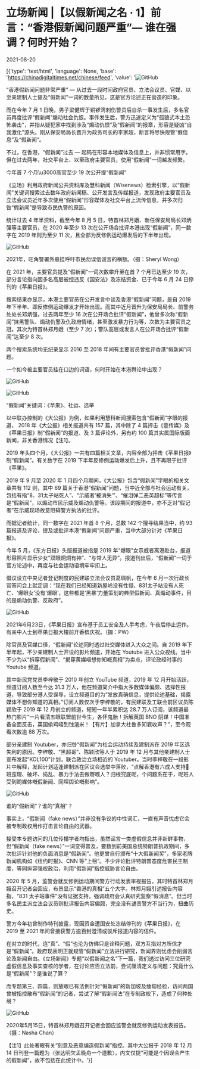 # 立场新闻 |【以假新闻之名 · 1】前言：“香港假新闻问题严重”— 谁在强调？何时开始？

2021-08-20

[{'type': 'text/html', 'language': None, 'base': 'https://chinadigitaltimes.net/chinese/feed', 'value': '![GitHub](https://assets.thestandnews.com/media/photos/20210815_copy-07_SmThw23.png)

“香港假新闻问题非常严重” — 从过去一段时间政府官员、立法会议员、官媒、以至亲建制人士提及“假新闻”一词的数量所见，这是官方论述正在营造的印象。

而在今年 7 月 1 日晚，男子梁健辉于铜锣湾刺伤警员后自杀一事发生后，多名官员再度批评“假新闻”煽动社会仇恨。事件发生后，警方迅速定义为“孤狼式本土恐怖袭击”，并指从疑犯家中找到涉及“煽动仇恨”及“假新闻”的报章，形容是疑凶“自我激化”源头。刚从保安局局长晋升为政务司长的李家超，断言将尽快规管“假信息”及“假新闻”。

不过，在香港，“假新闻”过去 — 起码在形容本地媒体及信息上，并非惯常用字。但在过去两年，社交平台上、以至政府主要官员，使用“假新闻”一词越发频繁。



今年首 7 个月\u3000高官至少 19 次公开提“假新闻”

《立场》利用政府新闻公共资料库及慧科新闻（Wisenews）检索引擎，以“假新闻”关键词搜索过去数年政府新闻稿、公开发言及传媒报道，发现政府主要官员及立法会议员近年多次使用“假新闻”形容媒体及社交平台上流传信息，并多次归咎“假新闻”是导致市民仇警的原因。

统计过去 4 年半资料，截至今年 8 月 5 日，特首林郑月娥、新任保安局局长邓炳强等主要官员，在 2020 年至少 13 次在公开场合批评本港出现“假新闻”，同一数字在 2019 年则为至少 11 次，且全部为反修例运动爆发后的下半年出现。

![GitHub](https://assets.thestandnews.com/media/photos/210228sheryl1_DJKLp0b.jpg)

2021年，旺角警署外悬挂呼吁市民勿误信谎言的横额。（摄：Sheryl Wong）

在 2021 年，主要官员提及“假新闻”一词次数攀升至在首 7 个月已达至少 19 次，部分言论指向因多名高层被控违反《国安法》及冻结资金、已于今年 6 月 24 日停刊的《苹果日报》。

搜索结果亦显示，本港主要官员在公开发言中谈及香港“假新闻”问题，是自 2019 年下半年、即反修例运动爆发才开始出现。而其中近月晋升为保安局局长、前警务处处长邓炳强，过去两年至少 16 次在公开场合批评“假新闻”，他曾多次称“假新闻”抹黑警队、煽动仇警及仇政府情绪，甚至激发暴力行为等，次数为主要官员之冠。其次为特首林郑月娥（至少 7 次）；警队高层或发言人在公开场合批评“假新闻”达至少 8 次。

两个搜索系统均无纪录显示 2016 至 2018 年间有主要官员曾批评香港“假新闻”问题。

一个如今被主要官员挂在口边的词语，何时开始在本港舆论中出现？

![GitHub](https://assets.thestandnews.com/media/photos/20210815_copy-04.png)

![GitHub](https://assets.thestandnews.com/media/photos/20210815_copy-02_529DR3j.png)

“假新闻”关键词：《苹果》、社运、选举

以中联办控制的《大公报》为例，如果利用慧科新闻搜索包含“假新闻”字眼的报道， 2018 年《大公报》相关报道共有 157 篇，其中除了 4 篇抨击《壹传媒》及《苹果日报》制“假新闻”的报道、及 3 篇评论外，另有约 100 篇其实属国际版面新闻，非关香港情况【注1】。

2019 年头四个月，《大公报》一共有四篇相关文章，内容全部为抨击《苹果日报》制“假新闻”。有关数字在 2019 下半年反修例运动爆发后上升，且不再限于批评《苹果》。

2019 年 9 月至 2020 年 1 月四个月期间，《大公报》包含“假新闻”字眼的相关文章共有 112 则，其中 69 篇关于香港“假新闻”问题，当中近全部与社会运动有关，包括有指“8．31太子站死人”、“示威者‘被消失’”、“催泪弹二恶英超标”等传言是“假新闻”，以煽动市民示威及煽动仇警等。该段期间的报道中，亦不乏对“假记者”在示威现场故意阻碍警方执法的批评。

而据记者统计，同一数字在 2021 年首 8 个月，总数 142 个搜寻结果当中，约 93 篇报道及评论，提及或批评本港“假新闻”问题严重，当中大部分针对《苹果日报》。

今年 5 月，《东方日报》头版报道被指是 2019 年“爆眼”女示威者离港赴台，报道形容照片显示少女“双眼炯炯有神”、“与常人无异”。报道刊出后，“假新闻”一词于官方论述中，再度与社会运动语境牢牢扣上。

倡议设立中央记者登记制度的民建联立法会议员葛珮帆，在今年 6 月一次行政长官答问会上就定调：“现在我们已经知道新屋岭没有性侵、831太子站没有人死亡、‘爆眼女’没有‘爆眼’，这些都是‘黑暴’力量策划的典型假新闻、真煽动事件，目的是煽动仇警、反政府”。

![GitHub](https://assets.thestandnews.com/media/photos/210623pw_IUPTln2.jpg)

2021年6月23日，《苹果日报》宣布基于员工安全及人手考虑，午夜后停止运作。有亲中人士到苹果日报大楼前开香槟庆祝。（摄：PW）

除官员及官媒口径，“假新闻”论述同时透过社交媒体进入大众之间。自 2019 年下半年起，不少亲建制人士开设的影片频道，开始在 Youtube 进入公众视线。当中不少为以“拆穿假新闻”、“揭穿黄媒唔想你知嘅真相”为卖点，评论政经时事的 Youtube 频道。

其中新民党党员李梓敬于 2010 年创立 YouTube 频道，2019 年 12 月开始活跃，频道订阅人数至今达 31.3 万人，他在频道简介中指大多数媒体偏颇、选择性报道，导致部分港人受误导，设立频道目的为“发放真确信息，提供论述基础，揭露媒体不想你知道的真相。”订阅人数仅次于李梓敬的，有民建联及工联会前区议员陈颖欣于 2019 年 12 月创立的频道，短短一年半累积达 28.7 万人订阅，该频道最热门影片“一片看清五眼联盟前世今生，各怀鬼胎！拆解英国 BNO 阴谋！中国准备全面反击，英国偷鸡唔到蚀渣米！【有片】加拿大杜鲁多知衰收声？”，至今观看次数逾 88 万次。

部分亲建制 Youtuber，亦归咎“假新闻”为社会运动持续及建制派在 2019 年区选失利的原因。李梓敬、“黑超哥”、陈颖欣等人于 2019 年 12 月与其他亲建制人士宣布发起“KOL100”计划，联合政治立场相近的 Youtuber。当时李梓敬在一段影片中解释，发起计划适逢建制派在区议会选举中落败，“点解香港有六成人支持𠮶班歪理、破坏、捣乱、暴力手法去做嘢嘅人？归根究底呢，个问题系在于，呢班人受到啲媒体嘅假新闻、同埋舆论嘅影响”。

![GitHub](https://assets.thestandnews.com/media/photos/20210815_copy-06-06.png)

谁的“假新闻”？谁的“真相”？

事实上，“假新闻（fake news）”并非没有争议的中性词汇，一直有声音忧虑它会被专制政权用作打击言论自由的武器。

接受本专题访问的几位传播学者均指出，虽然谣言一类虚假信息并非新鲜事物，但“假新闻（fake news）”一词变得普及，要数到前美国总统特朗普执政期间，多次批评针对他的负面消息是“假新闻”。他更曾自行颁布“十大假新闻奖”，多家老牌新闻机构如《纽约时报》、CNN 等“上榜”。不少评论批评特朗普态度危害民主制度，等同纵容强权政治，利用“假新闻”指控威胁言论自由。

2020 年 5 月，监警会就反修例运动期间警方行动发表审视报告，其时特首林郑月娥召开记者会回应，布景显示“香港的真相”五个大字。林郑月娥引述报告内容指，“831 太子站事件”没有证据支持，强调政府会认真研究监察“假消息”。但当时多名民主派立法会议员则批评报告内容偏颇，完全没有谴责警方不当行为，扭曲历史。

警方今年初曾制作特刊披露，现因资金遭国安处冻结停刊的《苹果日报》，在 2019 至 2021 年间曾接获警方逾百封澄清或驳斥报道内容的信件。

在对立的时代，连“真”、“假”也沦为仿佛只是诠释问题，双方互指对方所信才是“假新闻”。政府现表明正就规管“假新闻”立法进行研究，新闻界则忧虑会削弱言论及新闻自由。《立场新闻》专题“以假新闻之名”下一篇，我们透过访问三位研究虚假信息及事实查核的学者，在讨论应否立法前，尝试厘清定义与问题：究竟什么是“假新闻”？是谁说了算？

而专题第三、四篇，则放眼已有法例针对“假新闻”的新加坡及缅甸经验，访问两国曾被指控散布“假新闻”的记者，尝试了解“假新闻法”在专制政权下，造成了何种处境？

![GitHub](https://assets.thestandnews.com/media/photos/200515nasha.jpg)

2020年5月15日，特首林郑月娥召开记者会回应监警会就反修例运动发表报告。（摄：Nasha Chan）

【注1】此处著眼有关“刻意及恶意编造假新闻”指控。其中大公报于 2018 年 12 月 14 日刊登一篇题为〈张达明欠孟晚舟一个道歉〉，内文仅提“可能是个因误会产生的假新闻”，故不包括在此统计中。'}]